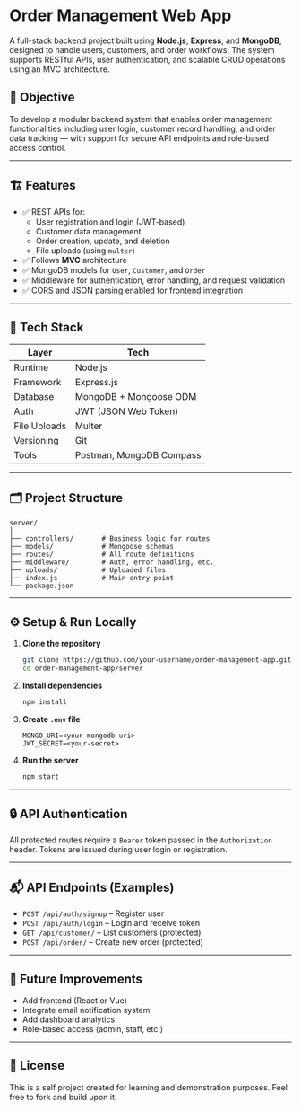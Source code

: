 
# Order Management Web App

A full-stack backend project built using **Node.js**, **Express**, and **MongoDB**, designed to handle users, customers, and order workflows. The system supports RESTful APIs, user authentication, and scalable CRUD operations using an MVC architecture.

## 🧠 Objective

To develop a modular backend system that enables order management functionalities including user login, customer record handling, and order data tracking — with support for secure API endpoints and role-based access control.

---

## 🏗️ Features

- ✅ REST APIs for:
  - User registration and login (JWT-based)
  - Customer data management
  - Order creation, update, and deletion
  - File uploads (using `multer`)
- ✅ Follows **MVC** architecture
- ✅ MongoDB models for `User`, `Customer`, and `Order`
- ✅ Middleware for authentication, error handling, and request validation
- ✅ CORS and JSON parsing enabled for frontend integration

---

## 🧱 Tech Stack

| Layer        | Tech                         |
|--------------|------------------------------|
| Runtime      | Node.js                      |
| Framework    | Express.js                   |
| Database     | MongoDB + Mongoose ODM       |
| Auth         | JWT (JSON Web Token)         |
| File Uploads | Multer                       |
| Versioning   | Git                          |
| Tools        | Postman, MongoDB Compass     |

---

## 🗂️ Project Structure

```
server/
│
├── controllers/       # Business logic for routes
├── models/            # Mongoose schemas
├── routes/            # All route definitions
├── middleware/        # Auth, error handling, etc.
├── uploads/           # Uploaded files
├── index.js           # Main entry point
└── package.json
```

---

## ⚙️ Setup & Run Locally

1. **Clone the repository**
   ```bash
   git clone https://github.com/your-username/order-management-app.git
   cd order-management-app/server
   ```

2. **Install dependencies**
   ```bash
   npm install
   ```

3. **Create `.env` file**
   ```
   MONGO_URI=<your-mongodb-uri>
   JWT_SECRET=<your-secret>
   ```

4. **Run the server**
   ```bash
   npm start
   ```

---

## 🔒 API Authentication

All protected routes require a `Bearer` token passed in the `Authorization` header. Tokens are issued during user login or registration.

---

## 📬 API Endpoints (Examples)

- `POST /api/auth/signup` – Register user  
- `POST /api/auth/login` – Login and receive token  
- `GET /api/customer/` – List customers (protected)  
- `POST /api/order/` – Create new order (protected)

---

## 📌 Future Improvements

- Add frontend (React or Vue)  
- Integrate email notification system  
- Add dashboard analytics  
- Role-based access (admin, staff, etc.)

---

## 📄 License

This is a self project created for learning and demonstration purposes. Feel free to fork and build upon it.
